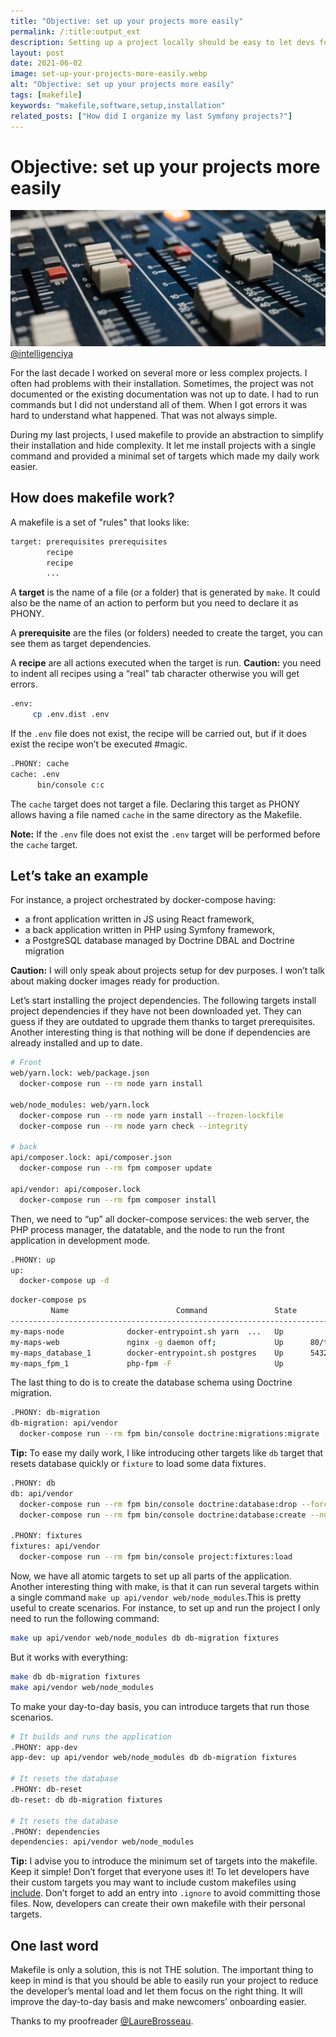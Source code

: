 ```yaml
---
title: "Objective: set up your projects more easily"
permalink: /:title:output_ext
description: Setting up a project locally should be easy to let devs focus on delivering value. Makefile can provide an abstraction to simplify their installation and hide the complexity.
layout: post
date: 2021-06-02
image: set-up-your-projects-more-easily.webp
alt: "Objective: set up your projects more easily"
tags: [makefile]
keywords: "makefile,software,setup,installation"
related_posts: ["How did I organize my last Symfony projects?"]
---
```


# Objective: set up your projects more easily

![Objective: set up your projects more easily](assets/img/posts/set-up-your-projects-more-easily.webp)
[@intelligenciya](https://unsplash.com/@intelligenciya)

For the last decade I worked on several more or less complex projects. I often had problems with their installation. Sometimes, the project was not documented or the existing documentation was not up to date. I had to run commands but I did not understand all of them. When I got errors it was hard to understand what happened. That was not always simple.

During my last projects, I used makefile to provide an abstraction to simplify their installation and hide complexity. It let me install projects with a single command and provided a minimal set of targets which made my daily work easier.

## How does makefile work?

A makefile is a set of "rules" that looks like:

```bash
target: prerequisites prerequisites
        recipe
        recipe
        ...
```

A **target** is the name of a file (or a folder) that is generated by `make`. It could also be the name of an action to perform but you need to declare it as PHONY.

A **prerequisite** are the files (or folders) needed to create the target, you can see them as target dependencies.

A **recipe** are all actions executed when the target is run. **Caution:** you need to indent all recipes using a “real” tab character otherwise you will get errors.

```bash
.env:
     cp .env.dist .env
```

If the `.env` file does not exist, the recipe will be carried out, but if it does exist the recipe won’t be executed #magic.

```bash
.PHONY: cache
cache: .env
      bin/console c:c
```

The `cache` target does not target a file. Declaring this target as PHONY allows having a file named `cache` in the same directory as the Makefile.

**Note:** If the `.env` file does not exist the `.env` target will be performed before the `cache` target.

## Let’s take an example

For instance, a project orchestrated by docker-compose having:
* a front application written in JS using React framework,
* a back application written in PHP using Symfony framework,
* a PostgreSQL database managed by Doctrine DBAL and Doctrine migration

**Caution:** I will only speak about projects setup for dev purposes. I won’t talk about making docker images ready for production.

Let’s start installing the project dependencies. The following targets install project dependencies if they have not been downloaded yet. They can guess if they are outdated to upgrade them thanks to target prerequisites. Another interesting thing is that nothing will be done if dependencies are already installed and up to date.

```bash
# Front
web/yarn.lock: web/package.json
  docker-compose run --rm node yarn install

web/node_modules: web/yarn.lock
  docker-compose run --rm node yarn install --frozen-lockfile
  docker-compose run --rm node yarn check --integrity

# back
api/composer.lock: api/composer.json
  docker-compose run --rm fpm composer update

api/vendor: api/composer.lock
  docker-compose run --rm fpm composer install

```

Then, we need to “up” all docker-compose services: the web server, the PHP process manager, the datatable, and the node to run the front application in development mode.

```bash
.PHONY: up
up:
  docker-compose up -d
```

```bash
docker-compose ps                                              
         Name                        Command               State                                     Ports                                   
---------------------------------------------------------------------------------------------------------------------------------------------                                                     
my-maps-node              docker-entrypoint.sh yarn  ...   Up                                                                                
my-maps-web               nginx -g daemon off;             Up      80/tcp                                                                    
my-maps_database_1        docker-entrypoint.sh postgres    Up      5432/tcp                                                                  
my-maps_fpm_1             php-fpm -F                       Up                                                                           
```

The last thing to do is to create the database schema using Doctrine migration.

```bash
.PHONY: db-migration
db-migration: api/vendor
  docker-compose run --rm fpm bin/console doctrine:migrations:migrate --no-interaction
```

**Tip:** To ease my daily work, I like introducing other targets like `db` target that resets database quickly or `fixture` to load some data fixtures.


```bash
.PHONY: db
db: api/vendor
  docker-compose run --rm fpm bin/console doctrine:database:drop --force --no-interaction
  docker-compose run --rm fpm bin/console doctrine:database:create --no-interaction

.PHONY: fixtures
fixtures: api/vendor
  docker-compose run --rm fpm bin/console project:fixtures:load
``` 

Now, we have all atomic targets to set up all parts of the application. Another interesting thing with make, is that it can run several targets within a single command `make up api/vendor web/node_modules`.This is pretty useful to create scenarios. For instance, to set up and run the project I only need to run the following command:

```bash
make up api/vendor web/node_modules db db-migration fixtures
```

But it works with everything:

```bash
make db db-migration fixtures
make api/vendor web/node_modules
```

To make your day-to-day basis, you can introduce targets that run those scenarios.

```bash
# It builds and runs the application
.PHONY: app-dev
app-dev: up api/vendor web/node_modules db db-migration fixtures

# It resets the database
.PHONY: db-reset
db-reset: db db-migration fixtures

# It resets the database
.PHONY: dependencies
dependencies: api/vendor web/node_modules
```

**Tip:** I advise you to introduce the minimum set of targets into the makefile. Keep it simple! Don’t forget that everyone uses it! To let developers have their custom targets you may want to include custom makefiles using [include](https://www.gnu.org/software/make/manual/html_node/Include.html). Don’t forget to add an entry into `.ignore` to avoid committing those files. Now, developers can create their own makefile with their personal targets.

## One last word

Makefile is only a solution, this is not THE solution. The important thing to keep in mind is that you should be able to easily run your project to reduce the developer’s mental load and let them focus on the right thing. It will improve the day-to-day basis and make newcomers’ onboarding easier.

Thanks to my proofreader [@LaureBrosseau](https://twitter.com/LaureBrosseau).
